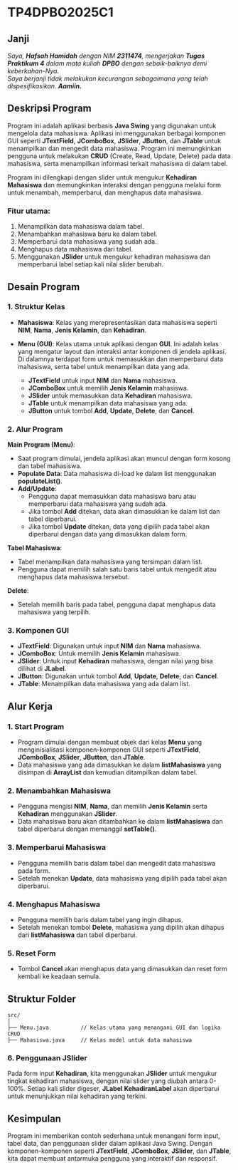 # TP4DPBO2025C1

## Janji
_Saya, **Hafsah Hamidah** dengan NIM **2311474**, mengerjakan **Tugas Praktikum 4** dalam mata kuliah **DPBO** dengan sebaik-baiknya demi keberkahan-Nya.  
Saya berjanji tidak melakukan kecurangan sebagaimana yang telah dispesifikasikan. **Aamiin.**_

## Deskripsi Program

Program ini adalah aplikasi berbasis **Java Swing** yang digunakan untuk mengelola data mahasiswa. Aplikasi ini menggunakan berbagai komponen GUI seperti **JTextField**, **JComboBox**, **JSlider**, **JButton**, dan **JTable** untuk menampilkan dan mengedit data mahasiswa. Program ini memungkinkan pengguna untuk melakukan **CRUD** (Create, Read, Update, Delete) pada data mahasiswa, serta menampilkan informasi terkait mahasiswa di dalam tabel.

Program ini dilengkapi dengan slider untuk mengukur **Kehadiran Mahasiswa** dan memungkinkan interaksi dengan pengguna melalui form untuk menambah, memperbarui, dan menghapus data mahasiswa.

### Fitur utama:
1. Menampilkan data mahasiswa dalam tabel.
2. Menambahkan mahasiswa baru ke dalam tabel.
3. Memperbarui data mahasiswa yang sudah ada.
4. Menghapus data mahasiswa dari tabel.
5. Menggunakan **JSlider** untuk mengukur kehadiran mahasiswa dan memperbarui label setiap kali nilai slider berubah.

## Desain Program

### 1. Struktur Kelas

- **Mahasiswa**: Kelas yang merepresentasikan data mahasiswa seperti **NIM**, **Nama**, **Jenis Kelamin**, dan **Kehadiran**.
- **Menu (GUI)**: Kelas utama untuk aplikasi dengan **GUI**. Ini adalah kelas yang mengatur layout dan interaksi antar komponen di jendela aplikasi. Di dalamnya terdapat form untuk memasukkan dan memperbarui data mahasiswa, serta tabel untuk menampilkan data yang ada.
  
  - **JTextField** untuk input **NIM** dan **Nama** mahasiswa.
  - **JComboBox** untuk memilih **Jenis Kelamin** mahasiswa.
  - **JSlider** untuk memasukkan data **Kehadiran** mahasiswa.
  - **JTable** untuk menampilkan data mahasiswa yang ada.
  - **JButton** untuk tombol **Add**, **Update**, **Delete**, dan **Cancel**.

### 2. Alur Program

**Main Program (Menu)**:
- Saat program dimulai, jendela aplikasi akan muncul dengan form kosong dan tabel mahasiswa.
- **Populate Data**: Data mahasiswa di-load ke dalam list menggunakan **populateList()**.
- **Add/Update**:
  - Pengguna dapat memasukkan data mahasiswa baru atau memperbarui data mahasiswa yang sudah ada.
  - Jika tombol **Add** ditekan, data akan dimasukkan ke dalam list dan tabel diperbarui.
  - Jika tombol **Update** ditekan, data yang dipilih pada tabel akan diperbarui dengan data yang dimasukkan dalam form.
  
**Tabel Mahasiswa**:
- Tabel menampilkan data mahasiswa yang tersimpan dalam list.
- Pengguna dapat memilih salah satu baris tabel untuk mengedit atau menghapus data mahasiswa tersebut.

**Delete**:
- Setelah memilih baris pada tabel, pengguna dapat menghapus data mahasiswa yang terpilih.
  
### 3. Komponen GUI
- **JTextField**: Digunakan untuk input **NIM** dan **Nama** mahasiswa.
- **JComboBox**: Untuk memilih **Jenis Kelamin** mahasiswa.
- **JSlider**: Untuk input **Kehadiran** mahasiswa, dengan nilai yang bisa dilihat di **JLabel**.
- **JButton**: Digunakan untuk tombol **Add**, **Update**, **Delete**, dan **Cancel**.
- **JTable**: Menampilkan data mahasiswa yang ada dalam list.

## Alur Kerja

### 1. Start Program
- Program dimulai dengan membuat objek dari kelas **Menu** yang menginisialisasi komponen-komponen GUI seperti **JTextField**, **JComboBox**, **JSlider**, **JButton**, dan **JTable**.
- Data mahasiswa yang ada dimasukkan ke dalam **listMahasiswa** yang disimpan di **ArrayList** dan kemudian ditampilkan dalam tabel.

### 2. Menambahkan Mahasiswa
- Pengguna mengisi **NIM**, **Nama**, dan memilih **Jenis Kelamin** serta **Kehadiran** menggunakan **JSlider**.
- Data mahasiswa baru akan ditambahkan ke dalam **listMahasiswa** dan tabel diperbarui dengan memanggil **setTable()**.

### 3. Memperbarui Mahasiswa
- Pengguna memilih baris dalam tabel dan mengedit data mahasiswa pada form.
- Setelah menekan **Update**, data mahasiswa yang dipilih pada tabel akan diperbarui.

### 4. Menghapus Mahasiswa
- Pengguna memilih baris dalam tabel yang ingin dihapus.
- Setelah menekan tombol **Delete**, mahasiswa yang dipilih akan dihapus dari **listMahasiswa** dan tabel diperbarui.

### 5. Reset Form
- Tombol **Cancel** akan menghapus data yang dimasukkan dan reset form kembali ke keadaan semula.

## Struktur Folder

```
src/
│
├── Menu.java          // Kelas utama yang menangani GUI dan logika CRUD
├── Mahasiswa.java     // Kelas model untuk data mahasiswa
```

### 6. Penggunaan JSlider
Pada form input **Kehadiran**, kita menggunakan **JSlider** untuk mengukur tingkat kehadiran mahasiswa, dengan nilai slider yang diubah antara 0-100%. Setiap kali slider digeser, **JLabel** **KehadiranLabel** akan diperbarui untuk menunjukkan nilai kehadiran yang terkini.

## Kesimpulan

Program ini memberikan contoh sederhana untuk menangani form input, tabel data, dan penggunaan slider dalam aplikasi Java Swing. Dengan komponen-komponen seperti **JTextField**, **JComboBox**, **JSlider**, dan **JTable**, kita dapat membuat antarmuka pengguna yang interaktif dan responsif.

